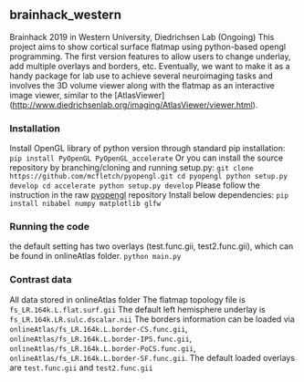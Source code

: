 ## brainhack_western
Brainhack 2019 in Western University, Diedrichsen Lab (Ongoing)
This project aims to show cortical surface flatmap using python-based opengl programming. The first version features to allow users to change underlay, add multiple overlays and borders, etc. Eventually, we want to make it as a handy package for lab use to achieve several neuroimaging tasks and involves the 3D volume viewer along with the flatmap as an interactive image viewer, similar to the [AtlasViewer] (http://www.diedrichsenlab.org/imaging/AtlasViewer/viewer.html).

### Installation
Install OpenGL library of python version through standard pip installation:
	```
	pip install PyOpenGL PyOpenGL_accelerate
	```
Or you can install the source repository by branching/cloning and running setup.py:	
	```
	git clone https://github.com/mcfletch/pyopengl.git
	cd pyopengl
	python setup.py develop
	cd accelerate
	python setup.py develop
	```
Please follow the instruction in the raw [pyopengl](https://github.com/mcfletch/pyopengl) repository 
Install below dependencies:
	```
	pip install nibabel numpy matplotlib glfw
	```

### Running the code
the default setting has two overlays (test.func.gii, test2.func.gii), which can be found in onlineAtlas folder.
	```
	python main.py
	```

### Contrast data
All data stored in onlineAtlas folder 
	The flatmap topology file is `fs_LR.164k.L.flat.surf.gii`
	The default left hemisphere underlay is `fs_LR.164k.LR.sulc.dscalar.nii`
	The borders information can be loaded via `onlineAtlas/fs_LR.164k.L.border-CS.func.gii`, `onlineAtlas/fs_LR.164k.L.border-IPS.func.gii`, `onlineAtlas/fs_LR.164k.L.border-PoCS.func.gii`, `onlineAtlas/fs_LR.164k.L.border-SF.func.gii`.
	The default loaded overlays are `test.func.gii` and `test2.func.gii`